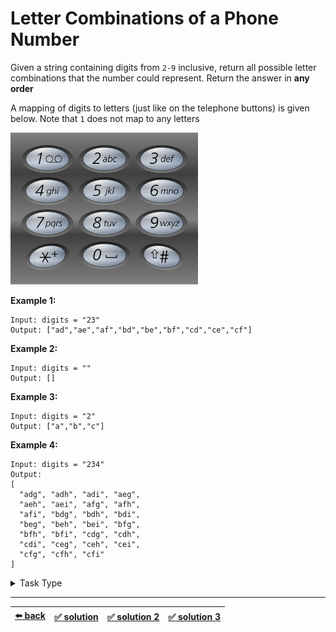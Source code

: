 # Letter Combinations of a Phone Number

Given a string containing digits from `2-9` inclusive, return all possible letter combinations that the number could represent. Return the answer in __any order__

A mapping of digits to letters (just like on the telephone buttons) is given below. Note that `1` does not map to any letters

<img src=./telephone-keypad.png width=300 />

__Example 1:__

```
Input: digits = "23"
Output: ["ad","ae","af","bd","be","bf","cd","ce","cf"]
```

__Example 2:__

```
Input: digits = ""
Output: []
```

__Example 3:__

```
Input: digits = "2"
Output: ["a","b","c"]
```

__Example 4:__

```
Input: digits = "234"
Output:
[
  "adg", "adh", "adi", "aeg",
  "aeh", "aei", "afg", "afh",
  "afi", "bdg", "bdh", "bdi",
  "beg", "beh", "bei", "bfg",
  "bfh", "bfi", "cdg", "cdh",
  "cdi", "ceg", "ceh", "cei",
  "cfg", "cfh", "cfi"
]
```

<details>

<summary>Task Type</summary>

- __`Backtracking`__
  <details>

  <summary><i><b><code>Get all unique combinations of values of many arrays in any order</code></b></i></summary>

    Think of each button of the phone as an array consisting of 3 elements (for example for button `"2"` the elements of the array are `['a', 'b', 'c']`). As you can see if we have digits `234` then in order to solve the task we need to find all the unique combinations of values of the arrays `['a', 'b', 'c']`, `['d', 'e', 'f']` and `['g', 'h', 'i']`. Thus we can solve the task if we use the Approach _`Get all unique combinations of values of many arrays in any order`_. In order to do this we need to tweak the Approach called _`Merge two Queues of prefixes`_ which we have seen in pure form in [this task](../unpack-ip/task.md)

    It works in this way:
    1. At the beginning, it is an empty string
    2. A new layer is obtained by adding characters at the end of the previous layer
    3. After the new layer is obtained, the previous layer is not used

    Here is a visual representation of the algorithm:

    <img src=./letter-combinations-queue.gif width=400 />

    __Note:__ you can also get all unique combinations of values of many arrays in any order by using the recursive variation of the Approach ([solution 3](./solution-3.js)) but as we have seen in the past using a Queue is more efficient than recursion because with a Queue you don't risk getting a stack overflow error

  </details>

</details>

---

| [:arrow_left: back](../../task-type.md) | [:white_check_mark: solution](./solution.js) | [:white_check_mark: solution 2](./solution-2.js) | [:white_check_mark: solution 3](./solution-3.js) |
| :---: | :---: | :---: | :---: |

